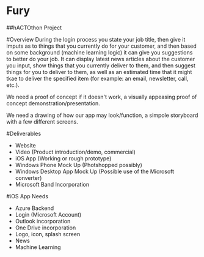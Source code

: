 # Fury
##hACTOthon Project

#Overview
During the login process you state your job title, then give it imputs as to things that you currently do for your customer, and then based on some background (machine learning logic) it can give you suggestions to better do your job. It can display latest news articles about the customer you input, show things that you currently deliver to them, and then suggest things for you to deliver to them, as well as an estimated time that it might tkae to deliver the specified item (for example: an email, newsletter, call, etc.).

We need a proof of concept if it doesn't work, a visually appeasing proof of concept demonstration/presentation.

We need a drawing of how our app may look/function, a simpole storyboard with a few different screens. 

#Deliverables
- Website
- Video (Product introduction/demo, commercial)
- iOS App (Working or rough prototype)
- Windows Phone Mock Up (Photshopped possibly)
- Windows Desktop App Mock Up (Possible use of the Microsoft converter)
- Microsoft Band Incorporation

#iOS App Needs
- Azure Backend
- Login (Microsoft Account)
- Outlook incorporation
- One Drive incorporation
- Logo, icon, splash screen
- News 
- Machine Learning
